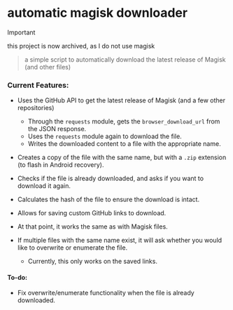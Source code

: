 # automatic magisk downloader

> [!IMPORTANT]  
> this project is now archived, as I do not use magisk

> a simple script to automatically download the latest release of Magisk (and other files)

### Current Features:

- Uses the GitHub API to get the latest release of Magisk (and a few other repositories)
    - Through the `requests` module, gets the `browser_download_url` from the JSON response.
    - Uses the `requests` module again to download the file.
    - Writes the downloaded content to a file with the appropriate name.
- Creates a copy of the file with the same name, but with a `.zip` extension (to flash in Android recovery).
- Checks if the file is already downloaded, and asks if you want to download it again.

- Calculates the hash of the file to ensure the download is intact.
- Allows for saving custom GitHub links to download.
- At that point, it works the same as with Magisk files.
- If multiple files with the same name exist, it will ask whether you would like to overwrite or enumerate the file.
    - Currently, this only works on the saved links.

#### To-do:

- Fix overwrite/enumerate functionality when the file is already downloaded.
